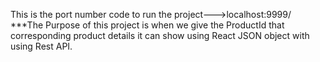 This is the port number code to run the project--->localhost:9999/
***The Purpose of this project is when we give the ProductId that corresponding product details it can show using React JSON object with using Rest API.
